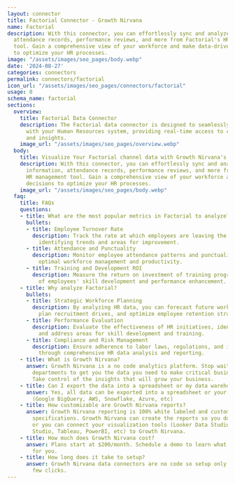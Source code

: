 ```yaml
---
layout: connector
title: Factorial Connector - Growth Nirvana
name: Factorial
description: With this connector, you can effortlessly sync and analyze employee information,
  attendance records, performance reviews, and more from Factorial's HR management
  tool. Gain a comprehensive view of your workforce and make data-driven decisions
  to optimize your HR processes.
image: "/assets/images/seo_pages/body.webp"
date: '2024-08-27'
categories: connectors
permalink: connectors/factorial
icon_url: "/assets/images/seo_pages/connectors/factorial"
usage: 0
schema_name: factorial
sections:
  overview:
    title: Factorial Data Connector
    description: The Factorial data connector is designed to seamlessly integrate
      with your Human Resources system, providing real-time access to crucial HR data
      and insights.
    image_url: "/assets/images/seo_pages/overview.webp"
  body:
    title: Visualize Your Factorial channel data with Growth Nirvana's Factorial Connector
    description: With this connector, you can effortlessly sync and analyze employee
      information, attendance records, performance reviews, and more from Factorial's
      HR management tool. Gain a comprehensive view of your workforce and make data-driven
      decisions to optimize your HR processes.
    image_url: "/assets/images/seo_pages/body.webp"
  faq:
    title: FAQs
    questions:
    - title: What are the most popular metrics in Factorial to analyze?
      bullets:
      - title: Employee Turnover Rate
        description: Track the rate at which employees are leaving the organization,
          identifying trends and areas for improvement.
      - title: Attendance and Punctuality
        description: Monitor employee attendance patterns and punctuality to ensure
          optimal workforce management and productivity.
      - title: Training and Development ROI
        description: Measure the return on investment of training programs in terms
          of employees' skill development and performance enhancement.
    - title: Why analyze Factorial?
      bullets:
      - title: Strategic Workforce Planning
        description: By analyzing HR data, you can forecast future workforce needs,
          plan recruitment drives, and optimize employee retention strategies.
      - title: Performance Evaluation
        description: Evaluate the effectiveness of HR initiatives, identify top performers,
          and address areas for skill development and training.
      - title: Compliance and Risk Management
        description: Ensure adherence to labor laws, regulations, and internal policies
          through comprehensive HR data analysis and reporting.
    - title: What is Growth Nirvana?
      answer: Growth Nirvana is a no code analytics platform. Stop waiting for other
        departments to get you the data you need to make critical business decisions.
        Take control of the insights that will grow your business.
    - title: Can I export the data into a spreadsheet or my data warehouse?
      answer: Yes, all data can be exported into a spreadsheet or your data warehouse
        (Google BigQuery, AWS, Snowflake, Azure, etc)
    - title: How customizable are Growth Nirvana reports?
      answer: Growth Nirvana reporting is 100% white labeled and customized to your
        specifications. Growth Nirvana can create the reports so you don’t have to
        or you can connect your visualization tools (Looker Data Studio/Google Data
        Studio, Tableau, PowerBI, etc) to Growth Nirvana.
    - title: How much does Growth Nirvana cost?
      answer: Plans start at $200/month. Schedule a demo to learn what plan is best
        for you.
    - title: How long does it take to setup?
      answer: Growth Nirvana data connectors are no code so setup only requires a
        few clicks.
---
```

